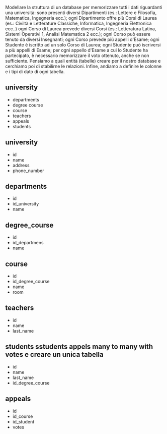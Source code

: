 Modellare la struttura di un database per memorizzare tutti i dati riguardanti una università:
sono presenti diversi Dipartimenti (es.: Lettere e Filosofia, Matematica, Ingegneria ecc.);
ogni Dipartimento offre più Corsi di Laurea (es.: Civiltà e Letterature Classiche, Informatica, Ingegneria Elettronica ecc..)
ogni Corso di Laurea prevede diversi Corsi (es.: Letteratura Latina, Sistemi Operativi 1, Analisi Matematica 2 ecc.);
ogni Corso può essere tenuto da diversi Insegnanti;
ogni Corso prevede più appelli d'Esame;
ogni Studente è iscritto ad un solo Corso di Laurea;
ogni Studente può iscriversi a più appelli di Esame;
per ogni appello d'Esame a cui lo Studente ha partecipato, è necessario memorizzare il voto ottenuto, anche se non sufficiente. Pensiamo a quali entità (tabelle) creare per il nostro database e cerchiamo poi di stabilirne le relazioni. Infine, andiamo a definire le colonne e i tipi di dato di ogni tabella.

## university
- departments
- degree course
- course
- teachers
- appeals
- students

## university
- id
- name
- address
- phone_number

## departments
- id 
- id_university
- name

## degree_course
- id
- id_departmens
- name

## course
- id 
- id_degree_course
- name
- room

## teachers
- id
- name
- last_name

## students sstudents appels many to many with votes e creare un unica tabella
- id
- name
- last_name
- id_degree_course

## appeals
- id
- id_course
- id_student
- votes
